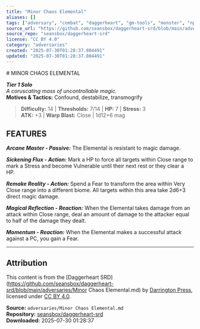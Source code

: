 ```yaml
---
title: "Minor Chaos Elemental"
aliases: []
tags: ["adversary", "combat", "daggerheart", "gm-tools", "monster", "npc", "reference", "srd", "ttrpg"]
source_url: "https://github.com/seansbox/daggerheart-srd/blob/main/adversaries/Minor Chaos Elemental.md"
source_repo: "seansbox/daggerheart-srd"
license: "CC BY 4.0"
category: "adversaries"
created: "2025-07-30T01:28:37.804491"
updated: "2025-07-30T01:28:37.804491"
---
```


﻿# MINOR CHAOS ELEMENTAL

***Tier 1 Solo***  
*A coruscating mass of uncontrollable magic.*  
**Motives & Tactics:** Confound, destabilize, transmogrify

> **Difficulty:** 14 | **Thresholds:** 7/14 | **HP:** 7 | **Stress:** 3  
> **ATK:** +3 | **Warp Blast:** Close | 1d12+6 mag  

## FEATURES

***Arcane Master - Passive:*** The Elemental is resistant to magic damage.

***Sickening Flux - Action:*** Mark a HP to force all targets within Close range to mark a Stress and become Vulnerable until their next rest or they clear a HP.

***Remake Reality - Action:*** Spend a Fear to transform the area within Very Close range into a different biome. All targets within this area take 2d6+3 direct magic damage.

***Magical Reflection - Reaction:*** When the Elemental takes damage from an attack within Close range, deal an amount of damage to the attacker equal to half of the damage they dealt.

***Momentum - Reaction:*** When the Elemental makes a successful attack against a PC, you gain a Fear.

---

## Attribution

This content is from the [Daggerheart SRD](https://github.com/seansbox/daggerheart-srd/blob/main/adversaries/Minor Chaos Elemental.md) by [Darrington Press](https://darringtonpress.com/), licensed under [CC BY 4.0](https://creativecommons.org/licenses/by/4.0/).

**Source:** `adversaries/Minor Chaos Elemental.md`  
**Repository:** [seansbox/daggerheart-srd](https://github.com/seansbox/daggerheart-srd)  
**Downloaded:** 2025-07-30 01:28:37

